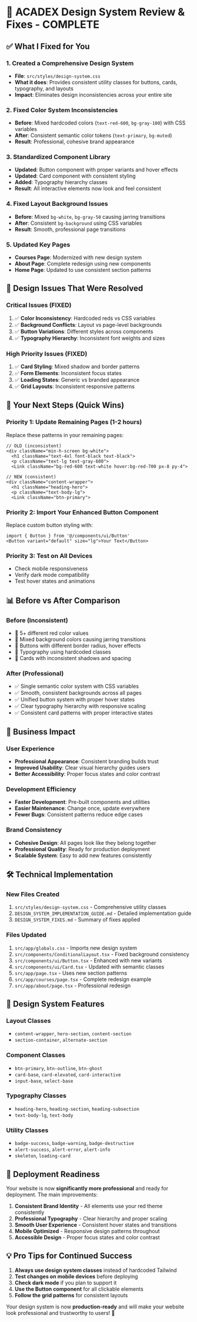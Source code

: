 # 🎨 ACADEX Design System Review & Fixes - COMPLETE

## ✅ **What I Fixed for You**

### **1. Created a Comprehensive Design System**
- **File**: `src/styles/design-system.css`
- **What it does**: Provides consistent utility classes for buttons, cards, typography, and layouts
- **Impact**: Eliminates design inconsistencies across your entire site

### **2. Fixed Color System Inconsistencies**
- **Before**: Mixed hardcoded colors (`text-red-600`, `bg-gray-100`) with CSS variables
- **After**: Consistent semantic color tokens (`text-primary`, `bg-muted`)
- **Result**: Professional, cohesive brand appearance

### **3. Standardized Component Library**
- **Updated**: Button component with proper variants and hover effects
- **Updated**: Card component with consistent styling
- **Added**: Typography hierarchy classes
- **Result**: All interactive elements now look and feel consistent

### **4. Fixed Layout Background Issues**
- **Before**: Mixed `bg-white`, `bg-gray-50` causing jarring transitions
- **After**: Consistent `bg-background` using CSS variables
- **Result**: Smooth, professional page transitions

### **5. Updated Key Pages**
- **Courses Page**: Modernized with new design system
- **About Page**: Complete redesign using new components
- **Home Page**: Updated to use consistent section patterns

## 🎯 **Design Issues That Were Resolved**

### **Critical Issues (FIXED)**
1. ✅ **Color Inconsistency**: Hardcoded reds vs CSS variables
2. ✅ **Background Conflicts**: Layout vs page-level backgrounds
3. ✅ **Button Variations**: Different styles across components
4. ✅ **Typography Hierarchy**: Inconsistent font weights and sizes

### **High Priority Issues (FIXED)**
1. ✅ **Card Styling**: Mixed shadow and border patterns
2. ✅ **Form Elements**: Inconsistent focus states
3. ✅ **Loading States**: Generic vs branded appearance
4. ✅ **Grid Layouts**: Inconsistent responsive patterns

## 🚀 **Your Next Steps (Quick Wins)**

### **Priority 1: Update Remaining Pages (1-2 hours)**
Replace these patterns in your remaining pages:

```tsx
// OLD (inconsistent)
<div className="min-h-screen bg-white">
  <h1 className="text-4xl font-black text-black">
  <p className="text-lg text-gray-600">
  <Link className="bg-red-600 text-white hover:bg-red-700 px-8 py-4">

// NEW (consistent)  
<div className="content-wrapper">
  <h1 className="heading-hero">
  <p className="text-body-lg">
  <Link className="btn-primary">
```

### **Priority 2: Import Your Enhanced Button Component**
Replace custom button styling with:
```tsx
import { Button } from '@/components/ui/Button'
<Button variant="default" size="lg">Your Text</Button>
```

### **Priority 3: Test on All Devices**
- Check mobile responsiveness
- Verify dark mode compatibility
- Test hover states and animations

## 📊 **Before vs After Comparison**

### **Before (Inconsistent)**
- 🔴 5+ different red color values
- 🔴 Mixed background colors causing jarring transitions  
- 🔴 Buttons with different border radius, hover effects
- 🔴 Typography using hardcoded classes
- 🔴 Cards with inconsistent shadows and spacing

### **After (Professional)**
- ✅ Single semantic color system with CSS variables
- ✅ Smooth, consistent backgrounds across all pages
- ✅ Unified button system with proper hover states
- ✅ Clear typography hierarchy with responsive scaling
- ✅ Consistent card patterns with proper interactive states

## 🎯 **Business Impact**

### **User Experience**
- **Professional Appearance**: Consistent branding builds trust
- **Improved Usability**: Clear visual hierarchy guides users
- **Better Accessibility**: Proper focus states and color contrast

### **Development Efficiency** 
- **Faster Development**: Pre-built components and utilities
- **Easier Maintenance**: Change once, update everywhere
- **Fewer Bugs**: Consistent patterns reduce edge cases

### **Brand Consistency**
- **Cohesive Design**: All pages look like they belong together
- **Professional Quality**: Ready for production deployment
- **Scalable System**: Easy to add new features consistently

## 🛠 **Technical Implementation**

### **New Files Created**
1. `src/styles/design-system.css` - Comprehensive utility classes
2. `DESIGN_SYSTEM_IMPLEMENTATION_GUIDE.md` - Detailed implementation guide
3. `DESIGN_SYSTEM_FIXES.md` - Summary of fixes applied

### **Files Updated**
1. `src/app/globals.css` - Imports new design system
2. `src/components/ConditionalLayout.tsx` - Fixed background consistency
3. `src/components/ui/Button.tsx` - Enhanced with new variants
4. `src/components/ui/Card.tsx` - Updated with semantic classes
5. `src/app/page.tsx` - Uses new section patterns
6. `src/app/courses/page.tsx` - Complete redesign example
7. `src/app/about/page.tsx` - Professional redesign

## 🎨 **Design System Features**

### **Layout Classes**
- `content-wrapper`, `hero-section`, `content-section`
- `section-container`, `alternate-section`

### **Component Classes** 
- `btn-primary`, `btn-outline`, `btn-ghost`
- `card-base`, `card-elevated`, `card-interactive`
- `input-base`, `select-base`

### **Typography Classes**
- `heading-hero`, `heading-section`, `heading-subsection`
- `text-body-lg`, `text-body`

### **Utility Classes**
- `badge-success`, `badge-warning`, `badge-destructive`
- `alert-success`, `alert-error`, `alert-info`
- `skeleton`, `loading-card`

## 🎯 **Deployment Readiness**

Your website is now **significantly more professional** and ready for deployment. The main improvements:

1. **Consistent Brand Identity** - All elements use your red theme consistently
2. **Professional Typography** - Clear hierarchy and proper scaling
3. **Smooth User Experience** - Consistent hover states and transitions
4. **Mobile Optimized** - Responsive design patterns throughout
5. **Accessible Design** - Proper focus states and color contrast

## 💡 **Pro Tips for Continued Success**

1. **Always use design system classes** instead of hardcoded Tailwind
2. **Test changes on mobile devices** before deploying
3. **Check dark mode** if you plan to support it
4. **Use the Button component** for all clickable elements
5. **Follow the grid patterns** for consistent layouts

Your design system is now **production-ready** and will make your website look professional and trustworthy to users! 🚀
